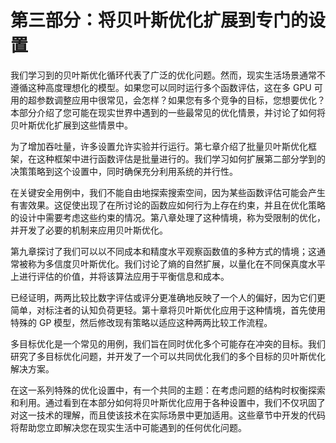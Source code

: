 # 第三部分：将贝叶斯优化扩展到专门的设置

我们学习到的贝叶斯优化循环代表了广泛的优化问题。然而，现实生活场景通常不遵循这种高度理想化的模型。如果您可以同时运行多个函数评估，这在多 GPU 可用的超参数调整应用中很常见，会怎样？如果您有多个竞争的目标，您想要优化？本部分介绍了您可能在现实世界中遇到的一些最常见的优化情景，并讨论了如何将贝叶斯优化扩展到这些情景中。

为了增加吞吐量，许多设置允许实验并行运行。第七章介绍了批量贝叶斯优化框架，在这种框架中进行函数评估是批量进行的。我们学习如何扩展第二部分学到的决策策略到这个设置中，同时确保充分利用系统的并行性。

在关键安全用例中，我们不能自由地探索搜索空间，因为某些函数评估可能会产生有害效果。这促使出现了在所讨论的函数应如何行为上存在约束，并且在优化策略的设计中需要考虑这些约束的情况。第八章处理了这种情境，称为受限制的优化，并开发了必要的机制来应用贝叶斯优化。

第九章探讨了我们可以以不同成本和精度水平观察函数值的多种方式的情境；这通常被称为多信度贝叶斯优化。我们讨论了熵的自然扩展，以量化在不同保真度水平上进行评估的价值，并将该算法应用于平衡信息和成本。

已经证明，两两比较比数字评估或评分更准确地反映了一个人的偏好，因为它们更简单，对标注者的认知负荷更轻。第十章将贝叶斯优化应用于这种情境，首先使用特殊的 GP 模型，然后修改现有策略以适应这种两两比较工作流程。

多目标优化是一个常见的用例，我们旨在同时优化多个可能存在冲突的目标。我们研究了多目标优化问题，并开发了一个可以共同优化我们的多个目标的贝叶斯优化解决方案。

在这一系列特殊的优化设置中，有一个共同的主题：在考虑问题的结构时权衡探索和利用。通过看到在本部分如何将贝叶斯优化应用于各种设置中，我们不仅巩固了对这一技术的理解，而且使该技术在实际场景中更加适用。这些章节中开发的代码将帮助您立即解决您在现实生活中可能遇到的任何优化问题。
